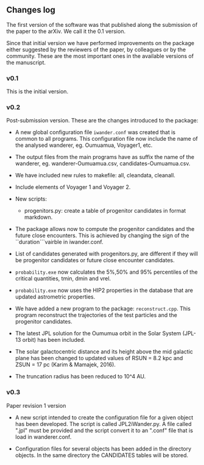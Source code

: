 
Changes log
-----------

The first version of the software was that published along the
submission of the paper to the arXiv. We call it the 0.1 version.

Since that initial version we have performed improvements on the
package either suggested by the reviewers of the paper, by colleagues
or by the community.  These are the most important
ones in the available versions of the manuscript.

### v0.1

This is the initial version.

### v0.2

Post-submission version.  These are the changes introduced to the
package:

* A new global configuration file ``iwander.conf`` was created that is
  common to all programs.  This configuration file now include the
  name of the analysed wanderer, eg. Oumuamua, Voyager1, etc.

* The output files from the main programs have as suffix the name of
  the wanderer, eg. wanderer-Oumuamua.csv, candidates-Oumuamua.csv.

* We have included new rules to makefile: all, cleandata, cleanall.

* Include elements of Voyager 1 and Voyager 2.

* New  scripts: 
  
  * progenitors.py: create a table of progenitor candidates in format
    markdown.

* The package allows now to compute the progenitor candidates and the
  future close encounters.  This is achieved by changing the sign of
  the ``duration```vairble in iwander.conf.

* List of candidates generated with progenitors.py, are different if
  they will be progenitor candidates or future close encounter
  candidates.

* ``probability.exe`` now calculates the 5%,50% and 95% percentiles of
  the critical quantities, tmin, dmin and vrel.

* ``probability.exe`` now uses the HIP2 properties in the database
  that are updated astrometric properties.

* We have added a new program to the package: ``reconstruct.cpp``.
  This program reconstruct the trajectories of the test particles and
  the progenitor candidates.

* The latest JPL solution for the Oumumua orbit in the Solar System
  (JPL-13 orbit) has been included.

* The solar galactocentric distance and its height above the mid
  galactic plane has been changed to updated values of RSUN = 8.2 kpc
  and ZSUN = 17 pc (Karim & Mamajek, 2016).

* The truncation radius has been reduced to 10^4 AU.

### v0.3

Paper revision 1 version

* A new script intended to create the configuration file for a given
  object has been developed. The script is called JPL2iWander.py. A
  file called "<object>.jpl" must be provided and the script convert
  it to an "<object>.conf" file that is load in wanderer.conf.

* Configuration files for several objects has been added in the
  directory objects.  In the same directory the CANDIDATES tables will
  be stored.

